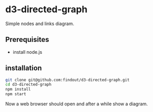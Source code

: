 # d3-directed-graph

Simple nodes and links diagram.

## Prerequisites

- install node.js

## installation

```sh
git clone git@github.com:findout/d3-directed-graph.git
cd d3-directed-graph
npm install
npm start
```

Now a web browser should open and after a while show a diagram.
